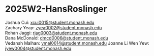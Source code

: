 # 2025W2-HansRoslinger

Joshua Cui: xcui0015@student.monash.edu  
Zachary Yeap: zyea0002@student.monash.edu  
Rohan Jaggi: rjag0003@student.monash.edu  
Dana McDonald: dmcd0006@student.monash.edu  
Vedansh Malhan: vmal0014@student.monash.edu
Joanne Li Wen Yew: jyew0004@student.monash.edu
